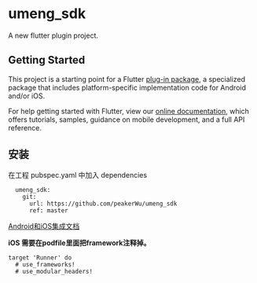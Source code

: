 # umeng_sdk

A new flutter plugin project.

## Getting Started

This project is a starting point for a Flutter
[plug-in package](https://flutter.dev/developing-packages/),
a specialized package that includes platform-specific implementation code for
Android and/or iOS.

For help getting started with Flutter, view our 
[online documentation](https://flutter.dev/docs), which offers tutorials, 
samples, guidance on mobile development, and a full API reference.

## 安装

在工程 pubspec.yaml 中加入 dependencies
```
  umeng_sdk:
    git:
      url: https://github.com/peakerWu/umeng_sdk
      ref: master
```


[Android和iOS集成文档](https://developer.umeng.com/docs/119267/detail/174923)

**iOS 需要在podfile里面把framework注释掉。**
```
target 'Runner' do
  # use_frameworks!
  # use_modular_headers!
```
